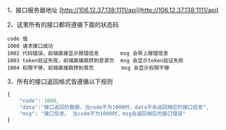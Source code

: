 1、接口服务器地址    [http://106.12.37.138:1111/api](http://106.12.37.138:1111/api)

2、这里所有的接口都将遵循下面的状态码

```
code 值 
1000 请求接口成功
1002 代码错误，前端直接显示报错信息       msg 会带上报错信息
1003 token验证失败，前端直接跳转到登录页  msg 会显示token验证失败
1004 权限不够，前端直接跳转到首页         msg 会显示权限不够
```

3、所有的接口返回格式皆遵循以下规则

```js
{
    "code": 1000,
    "data":"接口返回的数据，当code不为1000时，data不会返回相应的接口信息",
    "msg": "接口信息， 当code不为1000时，msg会返回相应的接口错误" 
}
```



